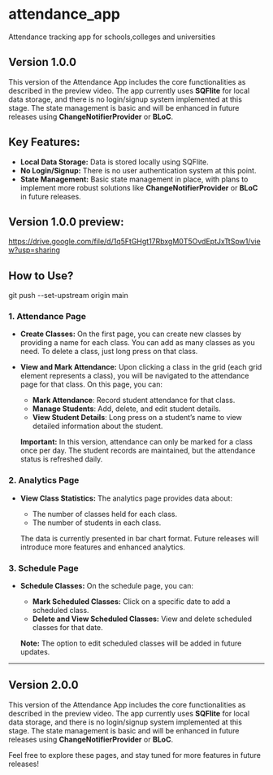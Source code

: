 # attendance_app

Attendance tracking app for schools,colleges and universities

## Version 1.0.0
This version of the Attendance App includes the core functionalities as described in the preview video. The app currently uses **SQFlite** for local data storage, and there is no login/signup system implemented at this stage. The state management is basic and will be enhanced in future releases using **ChangeNotifierProvider** or **BLoC**.

## Key Features:
- **Local Data Storage:** Data is stored locally using SQFlite.
- **No Login/Signup:** There is no user authentication system at this point.
- **State Management:** Basic state management in place, with plans to implement more robust solutions like **ChangeNotifierProvider** or **BLoC** in future releases.
## Version 1.0.0 preview:
https://drive.google.com/file/d/1q5FtGHgt17RbxgM0T5OvdEptJxTtSpw1/view?usp=sharing

## How to Use?
git push --set-upstream origin main

### 1. Attendance Page
- **Create Classes:** On the first page, you can create new classes by providing a name for each class. You can add as many classes as you need. To delete a class, just long press on that class.
- **View and Mark Attendance:** Upon clicking a class in the grid (each grid element represents a class), you will be navigated to the attendance page for that class. On this page, you can:
  - **Mark Attendance**: Record student attendance for that class.
  - **Manage Students**: Add, delete, and edit student details.
  - **View Student Details**: Long press on a student’s name to view detailed information about the student.
  
  **Important:** In this version, attendance can only be marked for a class once per day. The student records are maintained, but the attendance status is refreshed daily.

### 2. Analytics Page
- **View Class Statistics:** The analytics page provides data about:
  - The number of classes held for each class.
  - The number of students in each class.
  
  The data is currently presented in bar chart format. Future releases will introduce more features and enhanced analytics.

### 3. Schedule Page
- **Schedule Classes:** On the schedule page, you can:
  - **Mark Scheduled Classes:** Click on a specific date to add a scheduled class.
  - **Delete and View Scheduled Classes:** View and delete scheduled classes for that date.
  
  **Note:** The option to edit scheduled classes will be added in future updates.

---

## Version 2.0.0
This version of the Attendance App includes the core functionalities as described in the preview video. The app currently uses **SQFlite** for local data storage, and there is no login/signup system implemented at this stage. The state management is basic and will be enhanced in future releases using **ChangeNotifierProvider** or **BLoC**.




Feel free to explore these pages, and stay tuned for more features in future releases!


